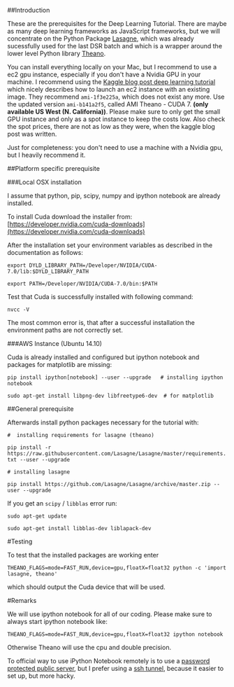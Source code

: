 ##Introduction

These are the prerequisites for the Deep Learning Tutorial. There are maybe as many deep learning frameworks as JavaScript frameworks, but we will concentrate on the Python Package [Lasagne](https://github.com/Lasagne/Lasagne), which was already sucessfully used for the last DSR batch and which is a wrapper around the lower level Python library [Theano](http://deeplearning.net/software/theano/). 

You can install everything locally on your Mac, but I recommend to use a ec2 gpu instance, especially if you don't have a Nvidia GPU in your machine. I recommend using the [Kaggle blog post deep learning tutorial](https://www.kaggle.com/c/facial-keypoints-detection/details/deep-learning-tutorial) which nicely describes how to launch an ec2 instance with an existing image. They recommend `ami-1f3e225a`, which does not exist any more. Use the updated version `ami-b141a2f5`, called  AMI Theano - CUDA 7. **(only available US West (N. California))**. Please make sure to only get the small GPU instance and only as a spot instance to keep the costs low.  Also check the spot prices, there are not as low as they were, when the kaggle blog post was written. 

Just for completeness: you don't need to use a machine with a Nvidia gpu, but I heavily recommend it.

##Platform specific prerequisite

###Local OSX installation

I assume that python, pip, scipy, numpy and ipython notebook are already installed.

To install Cuda download the installer from: [https://developer.nvidia.com/cuda-downloads](https://developer.nvidia.com/cuda-downloads)

After the installation set your environment variables as described in the documentation as follows:

`export DYLD_LIBRARY_PATH=/Developer/NVIDIA/CUDA-7.0/lib:$DYLD_LIBRARY_PATH `

`export PATH=/Developer/NVIDIA/CUDA-7.0/bin:$PATH`

Test that Cuda is successfully installed with following command:

`nvcc -V`

The most common error is, that after a successful installation the environment paths are not correctly set.  

###AWS Instance (Ubuntu 14.10)

Cuda is already installed and configured but ipython notebook and packages for matplotlib are missing:

`pip install ipython[notebook] --user --upgrade   # installing ipython notebook`

`sudo apt-get install libpng-dev libfreetype6-dev  # for matplotlib`

##General prerequisite

Afterwards install python packages necessary for the tutorial with:

`#  installing requirements for lasagne (theano)`

`pip install -r https://raw.githubusercontent.com/Lasagne/Lasagne/master/requirements.txt --user --upgrade`

`# installing lasagne`

`pip install https://github.com/Lasagne/Lasagne/archive/master.zip --user --upgrade`

If you get an `scipy` / `libblas` error run: 

`sudo apt-get update`

`sudo apt-get install libblas-dev liblapack-dev`

#Testing

To test that the installed packages are working enter  

`THEANO_FLAGS=mode=FAST_RUN,device=gpu,floatX=float32 python -c 'import lasagne, theano'`

which should output the Cuda device that will be used.  

#Remarks

We will use ipython notebook for all of our coding. Please make sure to always start ipython notebook like:

`THEANO_FLAGS=mode=FAST_RUN,device=gpu,floatX=float32 ipython notebook`

Otherwise Theano will use the cpu and double precision.

To official way to use iPython Notebook remotely is to use a [password protected public server](http://ipython.org/ipython-doc/1/interactive/public_server.html), but I prefer using a [ssh tunnel](https://coderwall.com/p/ohk6cg/remote-access-to-ipython-notebooks-via-ssh), because it easier to set up, but more hacky.
